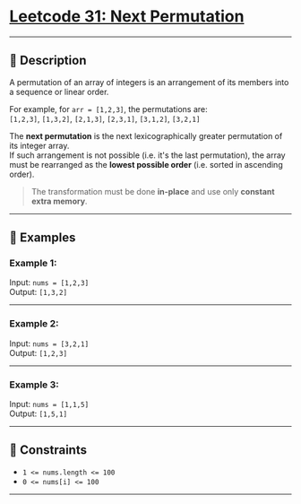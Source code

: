 # [Leetcode 31: Next Permutation](https://leetcode.com/problems/next-permutation/description/)

---

## 📘 Description

A permutation of an array of integers is an arrangement of its members into a sequence or linear order.

For example, for `arr = [1,2,3]`, the permutations are:  
`[1,2,3]`, `[1,3,2]`, `[2,1,3]`, `[2,3,1]`, `[3,1,2]`, `[3,2,1]`

The **next permutation** is the next lexicographically greater permutation of its integer array.  
If such arrangement is not possible (i.e. it's the last permutation), the array must be rearranged as the **lowest possible order** (i.e. sorted in ascending order).

> The transformation must be done **in-place** and use only **constant extra memory**.

---

## 🧪 Examples

### Example 1:
Input: `nums = [1,2,3]`  
Output: `[1,3,2]`

---

### Example 2:
Input: `nums = [3,2,1]`  
Output: `[1,2,3]`

---

### Example 3:
Input: `nums = [1,1,5]`  
Output: `[1,5,1]`

---

## 🧾 Constraints

- `1 <= nums.length <= 100`
- `0 <= nums[i] <= 100`

---


